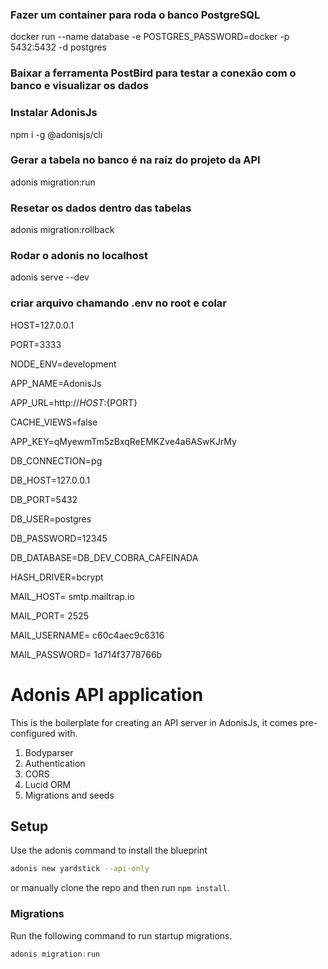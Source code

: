 ### Fazer um container para roda o banco PostgreSQL
docker run --name database -e POSTGRES_PASSWORD=docker -p 5432:5432 -d postgres
### Baixar a ferramenta PostBird para testar a conexão com o banco e visualizar os dados

### Instalar AdonisJs
npm i -g @adonisjs/cli

### Gerar a tabela no banco é na raíz do projeto da API
adonis migration:run
### Resetar os dados dentro das tabelas
adonis migration:rollback

### Rodar o adonis no localhost
adonis serve --dev

### criar arquivo chamando .env no root e colar 

HOST=127.0.0.1

PORT=3333

NODE_ENV=development

APP_NAME=AdonisJs

APP_URL=http://${HOST}:${PORT}

CACHE_VIEWS=false

APP_KEY=qMyewmTm5zBxqReEMKZve4a6ASwKJrMy

DB_CONNECTION=pg

DB_HOST=127.0.0.1

DB_PORT=5432

DB_USER=postgres

DB_PASSWORD=12345

DB_DATABASE=DB_DEV_COBRA_CAFEINADA

HASH_DRIVER=bcrypt

MAIL_HOST= smtp.mailtrap.io

MAIL_PORT= 2525

MAIL_USERNAME= c60c4aec9c6316

MAIL_PASSWORD= 1d714f3778766b

# Adonis API application

This is the boilerplate for creating an API server in AdonisJs, it comes pre-configured with.

1. Bodyparser
2. Authentication
3. CORS
4. Lucid ORM
5. Migrations and seeds

## Setup

Use the adonis command to install the blueprint

```bash
adonis new yardstick --api-only
```

or manually clone the repo and then run `npm install`.


### Migrations

Run the following command to run startup migrations.

```js
adonis migration:run
```


